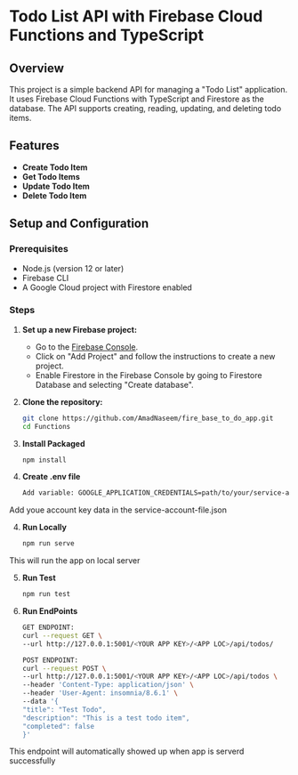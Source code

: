 # Todo List API with Firebase Cloud Functions and TypeScript

## Overview
This project is a simple backend API for managing a "Todo List" application. It uses Firebase Cloud Functions with TypeScript and Firestore as the database. The API supports creating, reading, updating, and deleting todo items.

## Features
- **Create Todo Item**
- **Get Todo Items**
- **Update Todo Item**
- **Delete Todo Item**

## Setup and Configuration

### Prerequisites
- Node.js (version 12 or later)
- Firebase CLI
- A Google Cloud project with Firestore enabled

### Steps

1. **Set up a new Firebase project:**
   - Go to the [Firebase Console](https://console.firebase.google.com/).
   - Click on "Add Project" and follow the instructions to create a new project.
   - Enable Firestore in the Firebase Console by going to Firestore Database and selecting "Create database".

2. **Clone the repository:**
   ```bash
   git clone https://github.com/AmadNaseem/fire_base_to_do_app.git
   cd Functions

3. **Install Packaged**
   ```bash
   npm install
   
4. **Create .env file**
   ```bash
   Add variable: GOOGLE_APPLICATION_CREDENTIALS=path/to/your/service-account-file.json

Add youe account key data in the service-account-file.json

4. **Run Locally**
   ```bash
   npm run serve
   
This will run the app on local server

5. **Run Test**
   ```bash
   npm run test

6. **Run EndPoints**
   ```bash
   GET ENDPOINT: 
   curl --request GET \
   --url http://127.0.0.1:5001/<YOUR APP KEY>/<APP LOC>/api/todos/

   POST ENDPOINT:
   curl --request POST \
   --url http://127.0.0.1:5001/<YOUR APP KEY>/<APP LOC>/api/todos \
   --header 'Content-Type: application/json' \
   --header 'User-Agent: insomnia/8.6.1' \
   --data '{
   "title": "Test Todo",
   "description": "This is a test todo item",
   "completed": false
   }'

This endpoint will automatically showed up when app is serverd successfully
   

